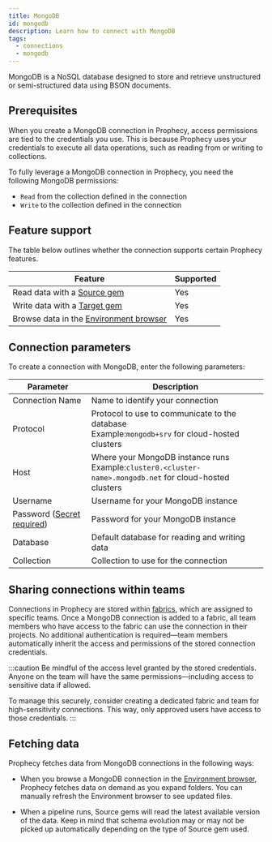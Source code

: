```yaml
---
title: MongoDB
id: mongodb
description: Learn how to connect with MongoDB
tags:
  - connections
  - mongodb
---
```


MongoDB is a NoSQL database designed to store and retrieve unstructured or semi-structured data using BSON documents.

## Prerequisites

When you create a MongoDB connection in Prophecy, access permissions are tied to the credentials you use. This is because Prophecy uses your credentials to execute all data operations, such as reading from or writing to collections.

To fully leverage a MongoDB connection in Prophecy, you need the following MongoDB permissions:

- `Read` from the collection defined in the connection
- `Write` to the collection defined in the connection

## Feature support

The table below outlines whether the connection supports certain Prophecy features.

| Feature                                                       | Supported |
| ------------------------------------------------------------- | --------- |
| Read data with a [Source gem](/analysts/source-target)        | Yes       |
| Write data with a [Target gem](/analysts/source-target)       | Yes       |
| Browse data in the [Environment browser](/analysts/pipelines) | Yes       |

## Connection parameters

To create a connection with MongoDB, enter the following parameters:

| Parameter                                                            | Description                                                                                                  |
| -------------------------------------------------------------------- | ------------------------------------------------------------------------------------------------------------ |
| Connection Name                                                      | Name to identify your connection                                                                             |
| Protocol                                                             | Protocol to use to communicate to the database<br/>Example:`mongodb+srv` for cloud-hosted clusters           |
| Host                                                                 | Where your MongoDB instance runs<br/>Example:`cluster0.<cluster-name>.mongodb.net` for cloud-hosted clusters |
| Username                                                             | Username for your MongoDB instance                                                                           |
| Password ([Secret required](docs/administration/secrets/secrets.md)) | Password for your MongoDB instance                                                                           |
| Database                                                             | Default database for reading and writing data                                                                |
| Collection                                                           | Collection to use for the connection                                                                         |

## Sharing connections within teams

Connections in Prophecy are stored within [fabrics](docs/administration/fabrics/prophecy-fabrics/prophecy-fabrics.md), which are assigned to specific teams. Once a MongoDB connection is added to a fabric, all team members who have access to the fabric can use the connection in their projects. No additional authentication is required—team members automatically inherit the access and permissions of the stored connection credentials.

:::caution
Be mindful of the access level granted by the stored credentials. Anyone on the team will have the same permissions—including access to sensitive data if allowed.

To manage this securely, consider creating a dedicated fabric and team for high-sensitivity connections. This way, only approved users have access to those credentials.
:::

## Fetching data

Prophecy fetches data from MongoDB connections in the following ways:

- When you browse a MongoDB connection in the [Environment browser](/analysts/pipelines), Prophecy fetches data on demand as you expand folders. You can manually refresh the Environment browser to see updated files.

- When a pipeline runs, Source gems will read the latest available version of the data. Keep in mind that schema evolution may or may not be picked up automatically depending on the type of Source gem used.
